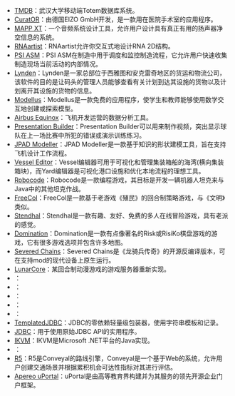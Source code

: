 * [TMDB](https://github.com/whu-totemdb/tmdb)：武汉大学移动端Totem数据库系统。
* [CuratOR](https://eizo-or.com/en/global/products/or-software/curator-caliop-vm/)：由德国EIZO GmbH开发，是一款用在医院手术室的应用程序。
* [MAPP XT](https://meyersound.com/product/mapp-xt/)：一个音频系统设计工具，允许用户设计具有真正有用的扬声器净空信息的系统。
* [RNAartist](https://github.com/fjossinet/RNArtist)：RNAartist允许你交互式地设计RNA 2D结构。
* [PSI ASM](https://www.psi.pl/en/products-services/production/)：PSI ASM在制造中用于调度和监控制造流程，它允许用户快速收集制造现场当前活动的内部情况。
* [Lynden](https://www.lynden.com/logistics/)：Lynden是一家总部位于西雅图和安克雷奇地区的货运和物流公司，该软件的目的是让码头的管理人员能够查看有关计划到达其设施的货物以及计划离开其设施的货物的信息。
* [Modellus](https://bitbucket.org/dukke/modellus-x-public-files/src/master/)：Modellus是一款免费的应用程序，使学生和教师能够使用数学交互地创建或探索模型。
* [Airbus Equinox](https://www.airbus.com/en)：飞机开发运营的数据分析工具。
* [Presentation Builder](https://xps.sidelinesports.com/)：Presentation Builder可以用来制作视频，突出显示球队在上一场比赛中所犯的错误或演示训练练习。
* [JPAD Modeller](https://www.smartup-engineering.com/jpad-modeller)：JPAD Modeller是一款基于知识的形状建模工具，旨在支持飞机设计工作流程。
* [Vessel Editor](https://karakun.com/en/how-do-you-visualize-data/)：Vessel编辑器可用于可视化和管理集装箱船的海湾(横向集装箱块)，而Yard编辑器是可视化港口设施和优化本地流程的理想工具。
* [Robocode](https://github.com/robo-code/robocode)：Robocode是一款编程游戏，其目标是开发一辆机器人坦克来与Java中的其他坦克作战。
* [FreeCol](https://github.com/FreeCol/freecol)：FreeCol是一款基于老游戏《殖民》的回合制策略游戏，与《文明》类似。
* [Stendhal](https://github.com/arianne/stendhal)：Stendhal是一款有趣、友好、免费的多人在线冒险游戏，具有老派的感觉。
* [Domination](https://github.com/jibrankhan/Domination)：Domination是一款有点像著名的Risk或RisiKo棋盘游戏的游戏，它有很多游戏选项并包含许多地图。
* [Severed Chains](https://github.com/Legend-of-Dragoon-Modding/Severed-Chains)：Severed Chains是《龙骑兵传奇》的开源反编译版本，可在支持mod的现代设备上原生运行。
* [LunarCore](https://github.com/Melledy/LunarCore)：某回合制动漫游戏的游戏服务器重新实现。
* []()：
* []()：
* []()：
* []()：
* [](https://github.com/bitterfox/json-string-template)：
* [TemplatedJDBC](https://github.com/hjohn/TemplatedJDBC)：JDBC的零依赖轻量级包装器，使用字符串模板和记录。
* [JDBC](https://github.com/bowbahdoe/jdbc)：用于使用原始JDBC API的实用程序。
* [IKVM](https://github.com/ikvmnet/ikvm)：IKVM是Microsoft .NET平台的Java实现。
* [](https://github.com/nkjmlab/nkjmlab-utils-jpdatum)：
* [R5](https://github.com/conveyal/r5)：R5是Conveyal的路线引擎，Conveyal是一个基于Web的系统，允许用户创建交通场景并根据累积机会可达性指标对其进行评估。
* [Apereo uPortal](https://github.com/uPortal-Project/uPortal)：uPortal是由高等教育界构建并为其服务的领先开源企业门户框架。